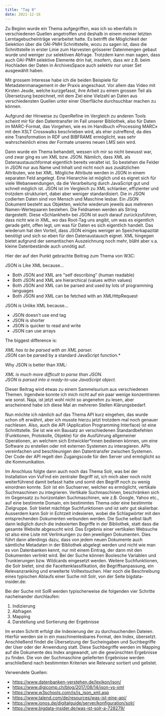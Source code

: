 ```yaml
---
title: "Tag 8"
date: 2021-12-16
---
```


Zu Beginn wurde ein Thema aufgegriffen, was ich so ebenfalls in verschiedenen Quellen angetroffen und deshalb in einem meiner letzten Lerntagebucheinträge verarbeitet hatte. Es betrifft die Möglichkeit der Selektion über die OAI-PMH Schnittstelle, wozu zu sagen ist, dass die Schnittstelle in erster Linie zum Harvesten grösserer Datenmengen gebaut wurde und weniger zur selektiven Abfrage. Trotzdem kann man sagen, dass auch OAI-PMH selektive Elemente drin hat, insofern, dass wir z.B. beim Hochladen der Daten in ArchivesSpace auch selektiv nur unser Set ausgewählt haben.

Mit grossem Interesse habe ich die beiden Beispiele für Metadatenmanagement in der Praxis angeschaut. Vor allem das Video mit Kirsten Jeude, welche kurzgefasst, ihre Arbeit zu einem grossen Teil als Übersetzung bezeichnet, mit dem Ziel eine Vielzahl an Daten aus verschiedensten Quellen unter einer Oberfläche durchsuchbar machen zu können.

Aufgrund der Hinweise zu OpenRefine im Vergleich zu anderen Tools scheint mir für den Datentransfer im Fall unserer Bibliothek, also für Daten im MARC-Format, das Vorgehen, wie es im Handbuch «Processing MARC» mit den XSLT Crosswalks beschrieben wird, als eher zutreffend, da dies eine Transformation in RDF und BIBFRAME ermöglicht, was sehr wahrscheinlich eines der Formate unseres neuen LMS sein wird.

Dann wurde ein Thema behandelt, wessen ich mir so nicht bewusst war, und zwar ging es um XML bzw. JSON. Nämlich, dass XML als Datenaustauschformat eigentlich bereits veraltet ist. So bestehen die Felder in JSON nur aus Name und Inhalt und nicht noch aus zusätzlichen Attributen, wie bei XML. Mögliche Attribute werden in JSON in einem separaten Feld angelegt. Eine Hierarchie ist möglich und es eignet sich für viele Webanwendungen, da die Verarbeitung durch JavaScript gut und schnell möglich ist. JSON ist im Vergleich zu XML schlanker, effizienter und trotzdem strukturiert, dabei aber weniger standardisiert. Die in JSON codierten Daten sind von Mensch und Maschine lesbar. Ein JSON Dokument besteht aus Objekten, welche wiederum jeweils aus mehreren Namen-Wertepaaren bestehen. Die Feldnamen werden als String dargestellt. Diese «Schlankheit» bei JSON ist auch darauf zurückzuführen, dass nicht wie in XML, wo das Root-Tag uns angibt, um was es eigentlich gerade geht, offen legt, um was für Daten es sich eigentlich handelt. Das wiederum hat den Vorteil, dass JSON einiges weniger an Speicherkapazität benötigt und sich so eben für den Datenaustausch eignet. XML hingegen bietet aufgrund der semantischen Auszeichnung noch mehr, bläht aber v.a. kleine Datenbestände auch unnötig auf.

Hier der auf den Punkt gebrachte Beitrag zum Thema von W3C:

JSON is Like XML because…

+ Both JSON and XML are "self describing" (human readable)
+ Both JSON and XML are hierarchical (values within values)
+ Both JSON and XML can be parsed and used by lots of programming languages
+ Both JSON and XML can be fetched with an XMLHttpRequest

JSON is Unlike XML because…

+ JSON doesn't use end tag
+ JSON is shorter
+ JSON is quicker to read and write
+ JSON can use arrays

The biggest difference is:

*XML has to be parsed with an XML parser.*   
JSON can be parsed by a standard JavaScript function.*

Why JSON is better than XML:

*XML is much more difficult to parse than JSON.*  
*JSON is parsed into a ready-to-use JavaScript object.*

Dieser Beitrag wird etwas zu einem Sammelsurium aus verschiedenen Themen. Irgendwie konnte ich mich nicht auf ein paar wenige konzentrieren wie sonst. Naja, ist jetzt wohl nicht so angenehm zu lesen, aber anscheinend habe ich diese Mal an mehreren Stellen Klärungsbedarf.

Nun möchte ich nämlich auf das Thema API kurz eingehen, das wurde schon oft erwähnt, aber ich musste hierzu jetzt trotzdem mal noch genauer nachlesen. Also, auch die API (Application Programming Interface) ist eine Schnittstelle. Sie ist wie ein Bausatz an verschiedenen Standardbefehlen (Funktionen, Protokolle, Objekte) für die Ausführung allgemeiner Operationen, an welchem sich Entwickler\*innen bedienen können, um eine Software zu erstellen oder mit externen Systemen zu interagieren. APIs vereinfachen und beschleunigen den Datentransfer zwischen Systemen. Der Code der API regelt den Zugangscode für den Server und ermöglicht so die Kommunikation.

Im Anschluss folgte dann auch noch das Thema Solr, was bei der Installation von VuFind ein zentraler Begriff ist, ich mich aber noch nicht weiterführend damit befasst hatte und somit den Begriff noch zu wenig einordnen konnte. Solr ist ein Suchserver, welcher es ermöglicht, vertikale Suchmaschinen zu integrieren. Vertikale Suchmaschinen, beschränken sich im Gegensatz zu horizontalen Suchmaschinen, wie z.B. Google, Yahoo etc., auf eine bestimmte Domain, ein bestimmtes Thema oder eine bestimmte Zielgruppe. Solr bietet mächtige Suchfunktionen und ist sehr gut skalierbar. Ausserdem kann Solr in Echtzeit indexieren, wobei die Schlagwörter mit den entsprechenden Dokumenten verbunden werden. Die Suche selbst läuft dann lediglich durch die indexierten Begriffe in der Bibliothek, statt dass die gesamte Website abgesucht wird. Das Ergebnis einer vertikalen Websuche ist also eine Liste mit Verlinkungen zu den jeweiligen Dokumenten. Dies führt dann allerdings dazu, dass von jedem neuen Dokumente auch sämtliche Metadaten in der Bibliothek abgelegt werden und nicht wie man es von Datenbanken kennt, nur mit einem Eintrag, der dann mit den Dokumenten verlinkt wird. Bei der Suche können Boolesche Variablen und Trunkierungen bzw. Wildcards eingesetzt werden. Weitere Suchfunktionen, die Solr bietet, sind die Facettenklassifikation, die Begriffsanpassung, ein Relevanzranking und erweiterte Volltextsuchen. Hier noch die Beschreibung eines typischen Ablaufs einer Suche mit Solr, von der Seite bigdata-insider.de:

Bei der Suche mit SolR werden typischerweise die folgenden vier Schritte nacheinander durchlaufen:

1. Indizierung
2. Abfragen
3. Mapping
4. Darstellung und Sortierung der Ergebnisse

Im ersten Schritt erfolgt die Indexierung der zu durchsuchenden Dateien. Hierfür werden sie in ein maschinenlesbares Format, den Index, übersetzt. Anschließend findet die Übersetzung der Sucheingaben und Suchbegriffe der User oder der Anwendung statt. Diese Suchbegriffe werden im Mapping auf die Dokumente des Index angewandt, um die gewünschten Ergebnisse zu finden. Die von der Suchmaschine gelieferten Ergebnisse werden anschließend nach bestimmten Kriterien wie Relevanz sortiert und gelistet.

Verwendete Quellen:

+ <https://www.datenbanken-verstehen.de/lexikon/json/>
+ <https://www.digicomp.ch/blog/2017/08/14/json-vs-xml>
+ <https://www.w3schools.com/js/js_json_xml.asp>
+ <https://www.talend.com/de/resources/was-ist-eine-api/>
+ <https://www.ionos.de/digitalguide/server/konfiguration/solr/>
+ <https://www.bigdata-insider.de/was-ist-solr-a-728279/>
